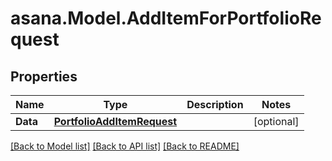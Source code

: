 
# asana.Model.AddItemForPortfolioRequest

## Properties

Name | Type | Description | Notes
------------ | ------------- | ------------- | -------------
**Data** | [**PortfolioAddItemRequest**](PortfolioAddItemRequest.md) |  | [optional] 

[[Back to Model list]](../README.md#documentation-for-models)
[[Back to API list]](../README.md#documentation-for-api-endpoints)
[[Back to README]](../README.md)

